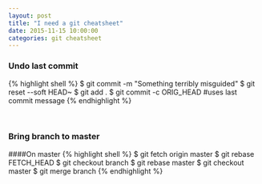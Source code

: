 ```yaml
---
layout: post
title: "I need a git cheatsheet"
date: 2015-11-15 10:00:00
categories: git cheatsheet
---
```


### Undo last commit
{% highlight shell %}
$ git commit -m "Something terribly misguided"
$ git reset --soft HEAD~
$ git add .
$ git commit -c ORIG_HEAD #uses last commit message
{% endhighlight %}

<br />

### Bring branch to master

####On master
{% highlight shell %}
$ git fetch origin master
$ git rebase FETCH_HEAD
$ git checkout branch
$ git rebase master
$ git checkout master
$ git merge branch
{% endhighlight %}
